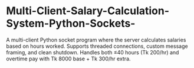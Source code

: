 # Multi-Client-Salary-Calculation-System-Python-Sockets-
A multi-client Python socket program where the server calculates salaries based on hours worked. Supports threaded connections, custom message framing, and clean shutdown. Handles both ≤40 hours (Tk 200/hr) and overtime pay with Tk 8000 base + Tk 300/hr extra.
